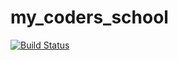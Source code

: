 # my_coders_school

[![Build Status](https://travis-ci.com/teojdb/my_coders_school.svg?branch=master)](https://travis-ci.com/teojdb/my_coders_school)

